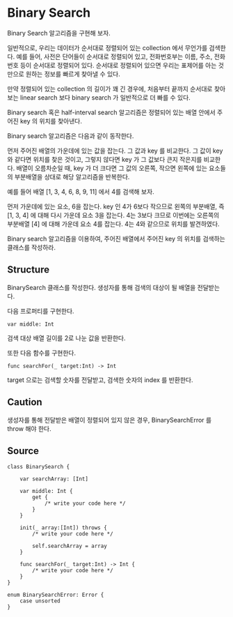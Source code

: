 # Binary Search

Binary Search 알고리즘을 구현해 보자.

일반적으로, 우리는 데이터가 순서대로 정렬되어 있는 collection 에서 무언가를 검색한다. 예를 들어, 사전은 단어들이 순서대로 정렬되어 있고, 전화번호부는 이름, 주소, 전화번호 등이 순서대로 정렬되어 있다. 순서대로 정렬되어 있으면 우리는 표제어를 아는 것만으로 원하는 정보를 빠르게 찾아낼 수 있다.

만약 정렬되어 있는 collection 의 길이가 꽤 긴 경우에, 처음부터 끝까지 순서대로 찾아보는 linear search 보다 binary search 가 일반적으로 더 빠를 수 있다.

Binary search 혹은 half-interval search 알고리즘은 정렬되어 있는 배열 안에서 주어진 key 의 위치를 찾아낸다.

Binary search 알고리즘은 다음과 같이 동작한다.

먼저 주어진 배열의 가운데에 있는 값을 잡는다. 그 값과 key 를 비교한다. 그 값이 key 와 같다면 위치를 찾은 것이고, 그렇지 않다면 key 가 그 값보다 큰지 작은지를 비교한다. 배열이 오름차순일 때, key 가 더 크다면 그 값의 오른쪽, 작으면 왼쪽에 있는 요소들의 부분배열을 상대로 해당 알고리즘을 반복한다.

예를 들어 배열 [1, 3, 4, 6, 8, 9, 11] 에서 4를 검색해 보자.

먼저 가운데에 있는 요소, 6을 잡는다. key 인 4가 6보다 작으므로 왼쪽의 부분배열, 즉 [1, 3, 4] 에 대해 다시 가운데 요소 3을 잡는다. 4는 3보다 크므로 이번에는 오른쪽의 부분배열 [4] 에 대해 가운데 요소 4를 잡는다. 4는 4와 같으므로 위치를 발견하였다.

Binary search 알고리즘을 이용하여, 주어진 배열에서 주어진 key 의 위치를 검색하는 클래스를 작성하라.

## Structure

BinarySearch 클래스를 작성한다. 생성자를 통해 검색의 대상이 될 배열을 전달받는다. 

다음 프로퍼티를 구현한다.

```
var middle: Int
```

검색 대상 배열 길이를 2로 나눈 값을 반환한다.

또한 다음 함수를 구현한다.

```
func searchFor(_ target:Int) -> Int
```

target 으로는 검색할 숫자를 전달받고, 검색한 숫자의 index 를 반환한다.

## Caution

생성자를 통해 전달받은 배열이 정렬되어 있지 않은 경우, BinarySearchError 를 throw 해야 한다.

## Source

```
class BinarySearch {

    var searchArray: [Int]

    var middle: Int {
        get {
            /* write your code here */
        }
    }

    init(_ array:[Int]) throws {
        /* write your code here */

        self.searchArray = array
    }

    func searchFor(_ target:Int) -> Int {
        /* write your code here */
    }
}

enum BinarySearchError: Error {
    case unsorted
}
```
